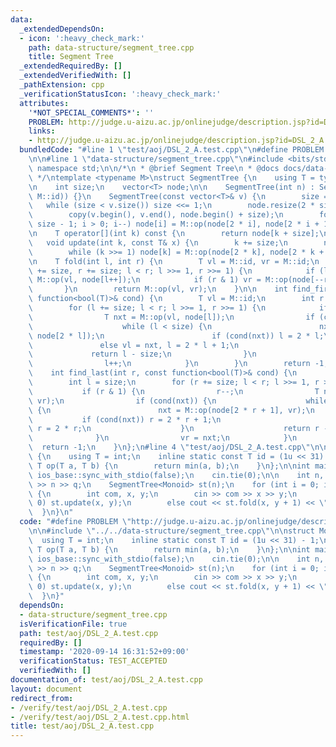 ```yaml
---
data:
  _extendedDependsOn:
  - icon: ':heavy_check_mark:'
    path: data-structure/segment_tree.cpp
    title: Segment Tree
  _extendedRequiredBy: []
  _extendedVerifiedWith: []
  _pathExtension: cpp
  _verificationStatusIcon: ':heavy_check_mark:'
  attributes:
    '*NOT_SPECIAL_COMMENTS*': ''
    PROBLEM: http://judge.u-aizu.ac.jp/onlinejudge/description.jsp?id=DSL_2_A
    links:
    - http://judge.u-aizu.ac.jp/onlinejudge/description.jsp?id=DSL_2_A
  bundledCode: "#line 1 \"test/aoj/DSL_2_A.test.cpp\"\n#define PROBLEM \"http://judge.u-aizu.ac.jp/onlinejudge/description.jsp?id=DSL_2_A\"\
    \n\n#line 1 \"data-structure/segment_tree.cpp\"\n#include <bits/stdc++.h>\nusing\
    \ namespace std;\n\n/*\n * @brief Segment Tree\n * @docs docs/data-structure/segment_tree.md\n\
    \ */\ntemplate <typename M>\nstruct SegmentTree {\n    using T = typename M::T;\n\
    \n    int size;\n    vector<T> node;\n\n    SegmentTree(int n) : SegmentTree(vector<T>(n,\
    \ M::id)) {}\n    SegmentTree(const vector<T>& v) {\n        size = 1;\n     \
    \   while (size < v.size()) size <<= 1;\n        node.resize(2 * size, M::id);\n\
    \        copy(v.begin(), v.end(), node.begin() + size);\n        for (int i =\
    \ size - 1; i > 0; i--) node[i] = M::op(node[2 * i], node[2 * i + 1]);\n    }\n\
    \n    T operator[](int k) const {\n        return node[k + size];\n    }\n\n \
    \   void update(int k, const T& x) {\n        k += size;\n        node[k] = x;\n\
    \        while (k >>= 1) node[k] = M::op(node[2 * k], node[2 * k + 1]);\n    }\n\
    \n    T fold(int l, int r) {\n        T vl = M::id, vr = M::id;\n        for (l\
    \ += size, r += size; l < r; l >>= 1, r >>= 1) {\n            if (l & 1) vl =\
    \ M::op(vl, node[l++]);\n            if (r & 1) vr = M::op(node[--r], vr);\n \
    \       }\n        return M::op(vl, vr);\n    }\n\n    int find_first(int l, const\
    \ function<bool(T)>& cond) {\n        T vl = M::id;\n        int r = 2 * size;\n\
    \        for (l += size; l < r; l >>= 1, r >>= 1) {\n            if (l & 1) {\n\
    \                T nxt = M::op(vl, node[l]);\n                if (cond(nxt)) {\n\
    \                    while (l < size) {\n                        nxt = M::op(vl,\
    \ node[2 * l]);\n                        if (cond(nxt)) l = 2 * l;\n         \
    \               else vl = nxt, l = 2 * l + 1;\n                    }\n       \
    \             return l - size;\n                }\n                vl = nxt;\n\
    \                l++;\n            }\n        }\n        return -1;\n    }\n\n\
    \    int find_last(int r, const function<bool(T)>& cond) {\n        T vr = M::id;\n\
    \        int l = size;\n        for (r += size; l < r; l >>= 1, r >>= 1) {\n \
    \           if (r & 1) {\n                r--;\n                T nxt = M::op(node[r],\
    \ vr);\n                if (cond(nxt)) {\n                    while (r < size)\
    \ {\n                        nxt = M::op(node[2 * r + 1], vr);\n             \
    \           if (cond(nxt)) r = 2 * r + 1;\n                        else vr = nxt,\
    \ r = 2 * r;\n                    }\n                    return r - size;\n  \
    \              }\n                vr = nxt;\n            }\n        }\n      \
    \  return -1;\n    }\n};\n#line 4 \"test/aoj/DSL_2_A.test.cpp\"\n\nstruct Monoid\
    \ {\n    using T = int;\n    inline static const T id = (1u << 31) - 1;\n    static\
    \ T op(T a, T b) {\n        return min(a, b);\n    }\n};\n\nint main() {\n   \
    \ ios_base::sync_with_stdio(false);\n    cin.tie(0);\n\n    int n, q;\n    cin\
    \ >> n >> q;\n    SegmentTree<Monoid> st(n);\n    for (int i = 0; i < q; i++)\
    \ {\n        int com, x, y;\n        cin >> com >> x >> y;\n        if (com ==\
    \ 0) st.update(x, y);\n        else cout << st.fold(x, y + 1) << \"\\n\";\n  \
    \  }\n}\n"
  code: "#define PROBLEM \"http://judge.u-aizu.ac.jp/onlinejudge/description.jsp?id=DSL_2_A\"\
    \n\n#include \"../../data-structure/segment_tree.cpp\"\n\nstruct Monoid {\n  \
    \  using T = int;\n    inline static const T id = (1u << 31) - 1;\n    static\
    \ T op(T a, T b) {\n        return min(a, b);\n    }\n};\n\nint main() {\n   \
    \ ios_base::sync_with_stdio(false);\n    cin.tie(0);\n\n    int n, q;\n    cin\
    \ >> n >> q;\n    SegmentTree<Monoid> st(n);\n    for (int i = 0; i < q; i++)\
    \ {\n        int com, x, y;\n        cin >> com >> x >> y;\n        if (com ==\
    \ 0) st.update(x, y);\n        else cout << st.fold(x, y + 1) << \"\\n\";\n  \
    \  }\n}"
  dependsOn:
  - data-structure/segment_tree.cpp
  isVerificationFile: true
  path: test/aoj/DSL_2_A.test.cpp
  requiredBy: []
  timestamp: '2020-09-14 16:31:52+09:00'
  verificationStatus: TEST_ACCEPTED
  verifiedWith: []
documentation_of: test/aoj/DSL_2_A.test.cpp
layout: document
redirect_from:
- /verify/test/aoj/DSL_2_A.test.cpp
- /verify/test/aoj/DSL_2_A.test.cpp.html
title: test/aoj/DSL_2_A.test.cpp
---
```

